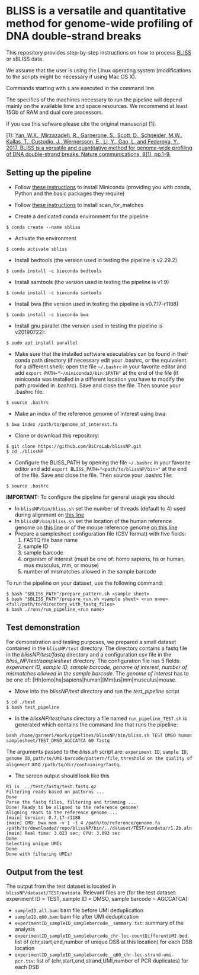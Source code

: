 # BLISS is a versatile and quantitative method for genome-wide profiling of DNA double-strand breaks
This repository provides step-by-step instructions on how to process [BLISS](https://www.nature.com/articles/ncomms15058) or sBLISS data.

We assume that the user is using the Linux operating system (modifications to the scripts might be necessary if using Mac OS X).

Commands starting with ```$``` are executed in the command line.

The specifics of the machines necessary to run the pipeline will depend mainly on the available time and space resources. We recommend at least 15Gb of RAM and dual core processors.  

If you use this sofware please cite the original manuscript [1].

[1]: [Yan, W.X., Mirzazadeh, R., Garnerone, S., Scott, D., Schneider, M.W., Kallas, T., Custodio, J., Wernersson, E., Li, Y., Gao, L. and Federova, Y., 2017. BLISS is a versatile and quantitative method for genome-wide profiling of DNA double-strand breaks. Nature communications, 8(1), pp.1-9.](https://www.nature.com/articles/ncomms15058) 

## Setting up the pipeline

* Follow [these instructions](https://docs.conda.io/en/latest/miniconda.html) to install Miniconda (providing you with conda, Python and the basic packages they require)
* Follow [these instructions](http://blog.theseed.org/servers/2010/07/scan-for-matches.html) to install scan_for_matches

* Create a dedicated conda environment for the pipeline
```
$ conda create --name sbliss
```
* Activate the environment
```
$ conda activate sbliss
```
* Install bedtools (the version used in testing the pipeline is v2.29.2)
```
$ conda install -c bioconda bedtools
```
* Install samtools (the version used in testing the pipeline is v1.9)
```
$ conda install -c bioconda samtools
```
* Install bwa (the version used in testing the pipeline is v0.7.17-r1188)
```
$ conda install -c bioconda bwa
```
* Install gnu parallel (the version used in testing the pipeline is v20190722):
```
$ sudo apt install parallel
```
* Make sure that the installed software executables can be found in their conda path directory (if necessary edit your .bashrc, or the equivalent for a different shell): open the file ```~/.bashrc``` in your favorite editor and add ```export PATH="~/miniconda3/bin:$PATH"``` at the end of the file (if miniconda was installed in a different location you have to modify the path provided in .bashrc). Save and close the file. Then source your .bashrc file:
```
$ source .bashrc
```
* Make an index of the reference genome of interest using bwa:
```
$ bwa index /path/to/genome_of_interest.fa
```
* Clone or download this repository:
```
$ git clone https://github.com/BiCroLab/blissNP.git
$ cd ./blissNP
```
* Configure the BLISS\_PATH by opening the file ```~/.bashrc``` in your favorite editor and add ```export BLISS_PATH="<path/to/blissNP/bin>"``` at the end of the file. Save and close the file. Then source your .bashrc file:
```
$ source .bashrc
```
__IMPORTANT:__ To configure the pipeline for general usage you should:
* In ```blissNP/bin/bliss.sh``` set the number of threads (default to 4) used during alignment on [this line](https://github.com/BiCroLab/blissNP/blob/f1aec60e1c4d2631fb4add82505deb06598c0017/bin/bliss.sh#L12) 
* In ```blissNP/bin/bliss.sh``` set the location of the human reference genome on [this line](https://github.com/BiCroLab/blissNP/blob/f1aec60e1c4d2631fb4add82505deb06598c0017/bin/bliss.sh#L22) or of the mouse reference genome [on this line](https://github.com/BiCroLab/blissNP/blob/f1aec60e1c4d2631fb4add82505deb06598c0017/bin/bliss.sh#L26)
* Prepare a samplesheet configuration file (CSV format) with five fields:
  1. FASTQ file base name
  2. sample ID
  3. sample barcode
  4. organism of interest (must be one of: homo sapiens, hs or human, mus musculus, mm, or mouse)
  5. number of mismatches allowed in the sample barcode

To run the pipeline on your dataset, use the following command:
```
$ bash "$BLISS_PATH"/prepare_pattern.sh <sample sheet>
$ bash "$BLISS_PATH"/prepare_run.sh <sample sheet> <run name> <full/path/to/directory_with_fastq_files>
$ bash ./runs/run_pipeline_<run name>
```

## Test demonstration
For demonstration and testing purposes, we prepared a small dataset contained in the ```blissNP/test``` directory. The directory contains a fastq file in the *blissNP/test/fastq* directory and a configuration csv file in the *bliss_NP/test/samplesheet* directory. The configuration file has 5 fields: *experiment ID, sample ID, sample barcode,  genome of interest, number of mismatches allowed in the sample barcode*. The *genome of interest* has to be one of: [Hh]omo|hs|sapiens|human|[Mm]us|mm|musculus|mouse.

* Move into the  *blissNP/test* directory and run the *test_pipeline* script
```
$ cd ./test
$ bash test_pipeline
```
* In the *blissNP/test/runs* directory a file named ```run_pipeline_TEST.sh``` is generated which contains the command line that runs the pipeline:
```
bash /home/garner1/Work/pipelines/blissNP/bin/bliss.sh TEST DMSO human samplesheet/TEST_DMSO_AGCCATCA 60 fastq
```
The arguments passed to the *bliss.sh* script are: ```experiment ID```, ```sample ID```, ```genome ID```, ```path/to/UMI-barcode/pattern/file```, ```threshold on the quality of alignment``` and ```/path/to/dir/containing/fastq```.

* The screen output should look like this
```
R1 is  ../test/fastq/test.fastq.gz
Filtering reads based on patterns ...
Done
Parse the fastq files, filtering and trimming ...
Done! Ready to be aligned to the reference genome!
Aligning reads to the reference genome ...
[main] Version: 0.7.17-r1188
[main] CMD: bwa mem -v 1 -t 4 /path/to/reference/genome.fa /path/to/downloaded/repo/blissNP/bin/../dataset/TEST/auxdata/r1.2b.aln.fq
[main] Real time: 3.023 sec; CPU: 3.093 sec
Done
Selecting unique UMIs
Done
Done with filtering UMIs!
```

## Output from the test
The output from the test dataset is located in ```blissNP/dataset/TEST/outdata```.
Relevant files are (for the test dataset: experiment ID = TEST, sample ID = DMSO, sample barcode = AGCCATCA):
* ```sampleID.all.bam```: bam file before UMI deduplication
* ```sampleID.q60.bam```: bam file after UMI deduplication
* ```experimentID_sampleID_samplebarcode__summary.txt```: summary of the analysis
* ```experimentID_sampleID_samplebarcode_chr-loc-countDifferentUMI.bed```: list of (chr,start,end,number of unique DSB at this location) for each DSB location
* ```experimentID_sampleID_samplebarcode__q60_chr-loc-strand-umi-pcr.tsv```: list of (chr,start,end,strand,UMI,number of PCR duplicates) for each DSB


